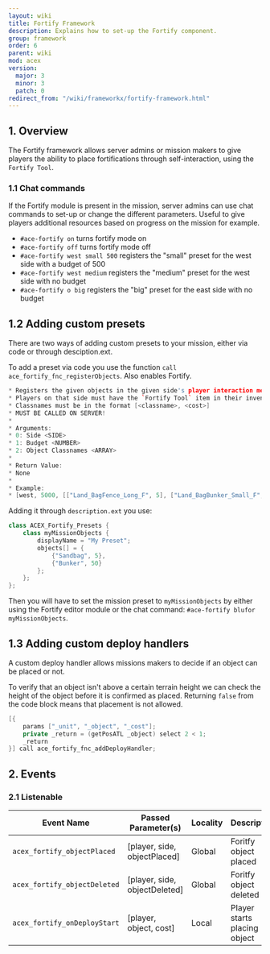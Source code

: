 ```yaml
---
layout: wiki
title: Fortify Framework
description: Explains how to set-up the Fortify component.
group: framework
order: 6
parent: wiki
mod: acex
version:
  major: 3
  minor: 3
  patch: 0
redirect_from: "/wiki/frameworkx/fortify-framework.html"
---
```


## 1. Overview

The Fortify framework allows server admins or mission makers to give players the ability to place fortifications through self-interaction, using the `Fortify Tool`.


### 1.1 Chat commands

If the Fortify module is present in the mission, server admins can use chat commands to set-up or change the different parameters. Useful to give players additional resources based on progress on the mission for example.

- `#ace-fortify on` turns fortify mode on
- `#ace-fortify off` turns fortify mode off
- `#ace-fortify west small 500` registers the "small" preset for the west side with a budget of 500
- `#ace-fortify west medium` registers the "medium" preset for the west side with no budget
- `#ace-fortify o big` registers the "big" preset for the east side with no budget

## 1.2 Adding custom presets

There are two ways of adding custom presets to your mission, either via code or through desciption.ext.

To add a preset via code you use the function `call ace_fortify_fnc_registerObjects`. Also enables Fortify.

```cpp
* Registers the given objects in the given side's player interaction menu.
* Players on that side must have the `Fortify Tool` item in their inventory to access the menu.
* Classnames must be in the format [<classname>, <cost>]
* MUST BE CALLED ON SERVER!
*
* Arguments:
* 0: Side <SIDE>
* 1: Budget <NUMBER>
* 2: Object Classnames <ARRAY>
*
* Return Value:
* None
*
* Example:
* [west, 5000, [["Land_BagFence_Long_F", 5], ["Land_BagBunker_Small_F", 50]]] call ace_fortify_fnc_registerObjects
```

Adding it through `description.ext` you use:

```cpp
class ACEX_Fortify_Presets {
    class myMissionObjects {
        displayName = "My Preset";
        objects[] = {
            {"Sandbag", 5},
            {"Bunker", 50}
        };
    };
};
 ```

Then you will have to set the mission preset to `myMissionObjects` by either using the Fortify editor module or the chat command: `#ace-fortify blufor myMissionObjects`.
 
## 1.3 Adding custom deploy handlers

A custom deploy handler allows missions makers to decide if an object can be placed or not.

To verify that an object isn't above a certain terrain height we can check the height of the object before it is confirmed as placed. Returning `false` from the code block means that placement is not allowed.

```cpp
[{
    params ["_unit", "_object", "_cost"];
    private _return = (getPosATL _object) select 2 < 1;
    _return
}] call ace_fortify_fnc_addDeployHandler;
```


## 2. Events

### 2.1 Listenable

Event Name | Passed Parameter(s) | Locality | Description
---------- | ----------- | ------------------- | --------
`acex_fortify_objectPlaced` | [player, side, objectPlaced] | Global | Foritfy object placed
`acex_fortify_objectDeleted` | [player, side, objectDeleted] | Global | Foritfy object deleted
`acex_fortify_onDeployStart` | [player, object, cost] | Local | Player starts placing object

